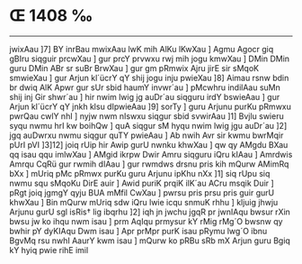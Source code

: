# Œ 1408 ‰
---
jwixAau ]7] BY inrBau mwixAau lwK mih AlKu lKwXau ] Agmu Agocr
giq gBIru siqguir prcwXau ] gur prcY prvwxu rwj mih jogu kmwXau ]
DMin DMin guru DMin ABr sr suBr BrwXau ] gur gm pRmwix Ajru jirE
sir sMqoK smwieXau ] gur Arjun kl´ücrY qY shij jogu inju pwieXau ]8]
Aimau rsnw bdin br dwiq AlK Apwr gur sUr sbid haumY invwr´au ]
pMcwhru indilAau suMn shij inj Gir shwr´au ] hir nwim lwig jg
auDr´au siqguru irdY bswieAau ] gur Arjun kl´ücrY qY jnkh klsu
dIpwieAau ]9] sorTy ] guru Arjunu purKu pRmwxu pwrQau cwlY nhI ] nyjw
nwm nIswxu siqgur sbid svwirAau ]1] Bvjlu swieru syqu nwmu hrI kw
boihQw ] quA siqgur sM hyqu nwim lwig jgu auDr´au ]2] jgq auDwrxu nwmu
siqgur quTY pwieAau ] Ab nwih Avr sir kwmu bwrMqir pUrI pVI
]3]12] joiq rUip hir Awip gurU nwnku khwXau ] qw qy AMgdu BXau qq
isau qqu imlwXau ] AMgid ikrpw Dwir Amru siqguru iQru kIAau ]
Amrdwis Amrqu CqRü gur rwmih dIAau ] gur rwmdws drsnu pris kih
mQurw AMimRq bXx ] mUriq pMc pRmwx purKu guru Arjunu ipKhu nXx ]1]
siq rUpu siq nwmu squ sMqoKu DirE auir ] Awid puriK prqiK ilK´au ACru
msqik Duir ] pRgt joiq jgmgY qyju BUA mMfil CwXau ] pwrsu pris prsu
pris guir gurU khwXau ] Bin mQurw mUriq sdw iQru lwie icqu snmuK rhhu
] kljuig jhwju Arjunu gurU sgl isRis† lig ibqrhu ]2] iqh jn jwchu
jgqR pr jwnIAqu bwsur rXin bwsu jw ko ihqu nwm isau ] prm AqIqu
prmysur kY rMig rMg´O bwsnw qy bwhir pY dyKIAqu Dwm isau ] Apr prMpr
purK isau pRymu lwg´O ibnu BgvMq rsu nwhI AaurY kwm isau ] mQurw ko pRBu
sRb mX Arjun guru Bgiq kY hyiq pwie rihE imil
####
